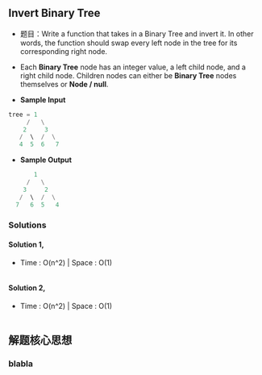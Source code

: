 ## Invert Binary Tree
- 题目：Write a function that takes in a Binary Tree and invert it. In other words, the function should swap every left node in the tree for its corresponding right node.
- Each **Binary Tree** node has an integer value, a left child node, and a right child node. Children nodes can either be **Binary Tree** nodes themselves or **Node / null**.

- **Sample Input**
```python
tree = 1
     /   \
    2     3
   /  \  /  \
   4  5  6   7
```
- **Sample Output**
```python
       1
     /   \
    3     2
   /  \  /  \
  7   6  5   4
```

### Solutions
#### Solution 1,
- Time : O(n^2) | Space : O(1)
```python

```

#### Solution 2,
- Time : O(n^2) | Space : O(1)
```python

```

## 解题核心思想
### blabla

